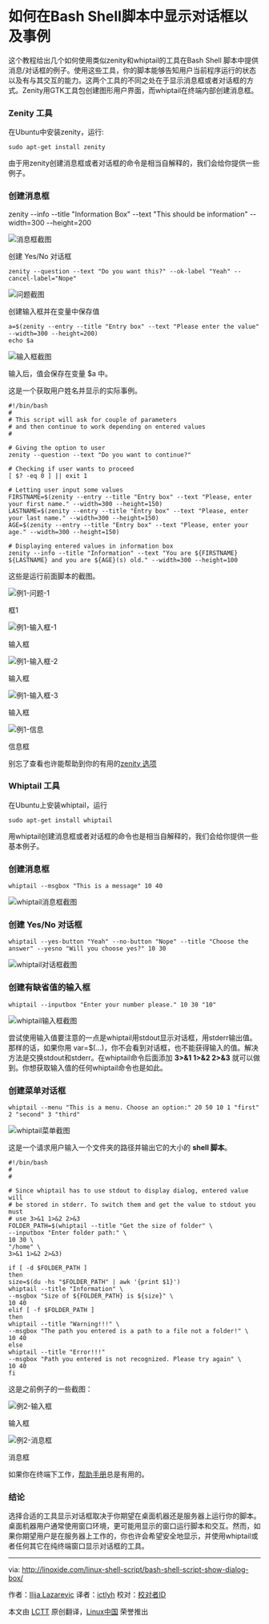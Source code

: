 如何在Bash Shell脚本中显示对话框以及事例 
================================================================================
这个教程给出几个如何使用类似zenity和whiptail的工具在Bash Shell 脚本中提供消息/对话框的例子。使用这些工具，你的脚本能够告知用户当前程序运行的状态以及有与其交互的能力。这两个工具的不同之处在于显示消息框或者对话框的方式。Zenity用GTK工具包创建图形用户界面，而whiptail在终端内部创建消息框。

### Zenity 工具 ###

在Ubuntu中安装zenity，运行:

    sudo apt-get install zenity

由于用zenity创建消息框或者对话框的命令是相当自解释的，我们会给你提供一些例子。

### 创建消息框 ###

zenity --info --title "Information Box" --text "This should be information" --width=300 --height=200

![消息框截图](http://blog.linoxide.com/wp-content/uploads/2015/03/Screenshot-Information-Box.png)

创建 Yes/No 对话框

    zenity --question --text "Do you want this?" --ok-label "Yeah" --cancel-label="Nope"

![问题截图](http://blog.linoxide.com/wp-content/uploads/2015/03/Screenshot-Question.png)

创建输入框并在变量中保存值

    a=$(zenity --entry --title "Entry box" --text "Please enter the value" --width=300 --height=200)
    echo $a

![输入框截图](http://blog.linoxide.com/wp-content/uploads/2015/03/Screenshot-Entry-box.png)

输入后，值会保存在变量 $a 中。

这是一个获取用户姓名并显示的实际事例。

    #!/bin/bash
    #
    # This script will ask for couple of parameters
    # and then continue to work depending on entered values
    #

    # Giving the option to user
    zenity --question --text "Do you want to continue?"

    # Checking if user wants to proceed
    [ $? -eq 0 ] || exit 1

    # Letting user input some values
    FIRSTNAME=$(zenity --entry --title "Entry box" --text "Please, enter your first name." --width=300 --height=150)
    LASTNAME=$(zenity --entry --title "Entry box" --text "Please, enter your last name." --width=300 --height=150)
    AGE=$(zenity --entry --title "Entry box" --text "Please, enter your age." --width=300 --height=150)

    # Displaying entered values in information box
    zenity --info --title "Information" --text "You are ${FIRSTNAME} ${LASTNAME} and you are ${AGE}(s) old." --width=300 --height=100

这些是运行前面脚本的截图。

![例1-问题-1](http://blog.linoxide.com/wp-content/uploads/2015/03/Example1-Question-1.png)

框1

![例1-输入框-1](http://blog.linoxide.com/wp-content/uploads/2015/03/Example1-Entry-box-1.png)

输入框

![例1-输入框-2](http://blog.linoxide.com/wp-content/uploads/2015/03/Example1-Entry-box-2.png)

输入框

![例1-输入框-3](http://blog.linoxide.com/wp-content/uploads/2015/03/Example1-Entry-box-3.png)

输入框

![例1-信息](http://blog.linoxide.com/wp-content/uploads/2015/03/Example1-Information.png)

信息框

别忘了查看也许能帮助到你的有用的[zenity 选项][1]

### Whiptail 工具 ###

在Ubuntu上安装whiptail，运行

    sudo apt-get install whiptail

用whiptail创建消息框或者对话框的命令也是相当自解释的，我们会给你提供一些基本例子。

### 创建消息框 ###

    whiptail --msgbox "This is a message" 10 40

![whiptail消息框截图](http://blog.linoxide.com/wp-content/uploads/2015/03/Screenshot-whiptail-msgbox.png)

### 创建 Yes/No 对话框 ###

    whiptail --yes-button "Yeah" --no-button "Nope" --title "Choose the answer" --yesno "Will you choose yes?" 10 30

![whiptail对话框截图](http://blog.linoxide.com/wp-content/uploads/2015/03/Screenshot-whiptail-yesno.png)

### 创建有缺省值的输入框 ###

    whiptail --inputbox "Enter your number please." 10 30 "10"

![whiptail输入框截图](http://blog.linoxide.com/wp-content/uploads/2015/03/Screenshot-whiptail-entry.png)

尝试使用输入值要注意的一点是whiptail用stdout显示对话框，用stderr输出值。那样的话，如果你用 var=$(...)，你不会看到对话框，也不能获得输入的值。解决方法是交换stdout和stderr。在whiptail命令后面添加 **3>&1 1>&2 2>&3** 就可以做到。你想获取输入值的任何whiptail命令也是如此。

### 创建菜单对话框 ###

    whiptail --menu "This is a menu. Choose an option:" 20 50 10 1 "first" 2 "second" 3 "third"

![whiptail菜单截图](http://blog.linoxide.com/wp-content/uploads/2015/03/Screenshot-whiptail-menu.png)

这是一个请求用户输入一个文件夹的路径并输出它的大小的 **shell 脚本**。

    #!/bin/bash
    #
    #

    # Since whiptail has to use stdout to display dialog, entered value will
    # be stored in stderr. To switch them and get the value to stdout you must
    # use 3>&1 1>&2 2>&3
    FOLDER_PATH=$(whiptail --title "Get the size of folder" \
    --inputbox "Enter folder path:" \
    10 30 \
    "/home" \
    3>&1 1>&2 2>&3)

    if [ -d $FOLDER_PATH ]
    then
    size=$(du -hs "$FOLDER_PATH" | awk '{print $1}')
    whiptail --title "Information" \
    --msgbox "Size of ${FOLDER_PATH} is ${size}" \
    10 40
    elif [ -f $FOLDER_PATH ]
    then
    whiptail --title "Warning!!!" \
    --msgbox "The path you entered is a path to a file not a folder!" \
    10 40
    else
    whiptail --title "Error!!!"
    --msgbox "Path you entered is not recognized. Please try again" \
    10 40
    fi

这是之前例子的一些截图：

![例2-输入框](http://blog.linoxide.com/wp-content/uploads/2015/03/Example2-Entry-box.png)

输入框

![例2-消息框](http://blog.linoxide.com/wp-content/uploads/2015/03/Example2-Information.png)

消息框

如果你在终端下工作，[帮助手册][2]总是有用的。

### 结论 ###

选择合适的工具显示对话框取决于你期望在桌面机器还是服务器上运行你的脚本。桌面机器用户通常使用窗口环境，更可能用显示的窗口运行脚本和交互。然而，如果你期望用户是在服务器上工作的，你也许会希望安全地显示，并使用whiptail或者任何其它在纯终端窗口显示对话框的工具。

--------------------------------------------------------------------------------

via: http://linoxide.com/linux-shell-script/bash-shell-script-show-dialog-box/

作者：[Ilija Lazarevic][a]
译者：[ictlyh](https://github.com/ictlyh)
校对：[校对者ID](https://github.com/校对者ID)

本文由 [LCTT](https://github.com/LCTT/TranslateProject) 原创翻译，[Linux中国](http://linux.cn/) 荣誉推出

[a]:http://linoxide.com/author/ilijala/
[1]:https://help.gnome.org/users/zenity/stable/
[2]:http://linux.die.net/man/1/whiptail